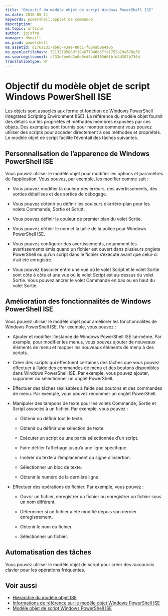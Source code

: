```yaml
---
title: "Objectif du modèle objet de script Windows PowerShell ISE"
ms.date: 2016-05-11
keywords: powershell,applet de commande
description: 
ms.topic: article
author: jpjofre
manager: dongill
ms.prod: powershell
ms.assetid: d176a131-ab0c-43ee-80c1-f824ab8e4a05
ms.openlocfilehash: 3213279588df19a677940b67fa1752a29a678e36
ms.sourcegitcommit: c732e3ee6d2e0e9cd8c40105d6fbfd4d207b730d
translationtype: HT
---
```

# <a name="purpose-of-the-windows-powershell-ise-scripting-object-model"></a>Objectif du modèle objet de script Windows PowerShell ISE
  Les objets sont associés aux forme et fonction de Windows PowerShell Integrated Scripting Environment (ISE). La référence du modèle objet fournit des détails sur les propriétés et méthodes membres exposées par ces objets. Des exemples sont fournis pour montrer comment vous pouvez utiliser des scripts pour accéder directement à ces méthodes et propriétés. Le modèle objet de script facilite l’éventail des tâches suivantes.

## <a name="customizing-the-appearance-of-windows-powershell-ise"></a>Personnalisation de l’apparence de Windows PowerShell ISE
 Vous pouvez utiliser le modèle objet pour modifier les options et paramètres de l’application. Vous pouvez, par exemple, les modifier comme suit :

-   Vous pouvez modifier la couleur des erreurs, des avertissements, des sorties détaillées et des sorties de débogage.

-   Vous pouvez obtenir ou définir les couleurs d’arrière-plan pour les volets Commande, Sortie et Script.

-   Vous pouvez définir la couleur de premier plan du volet Sortie.

-   Vous pouvez définir le nom et la taille de la police pour Windows PowerShell ISE.

-   Vous pouvez configurer des avertissements, notamment les avertissements émis quand un fichier est ouvert dans plusieurs onglets PowerShell ou qu’un script dans le fichier s’exécute avant que celui-ci n’ait été enregistré.

-   Vous pouvez basculer entre une vue où le volet Script et le volet Sortie sont côte à côte et une vue où le volet Script est au-dessus du volet Sortie. Vous pouvez ancrer le volet Commande en bas ou en haut du volet Sortie.

## <a name="enhancing-the-functionality-of-windows-powershell-ise"></a>Amélioration des fonctionnalités de Windows PowerShell ISE
 Vous pouvez utiliser le modèle objet pour améliorer les fonctionnalités de Windows PowerShell ISE. Par exemple, vous pouvez :

-   Ajouter et modifier l’instance de Windows PowerShell ISE lui-même. Par exemple, pour modifier les menus, vous pouvez ajouter de nouveaux éléments de menu et mapper les nouveaux éléments de menu à des scripts.

-   Créer des scripts qui effectuent certaines des tâches que vous pouvez effectuer à l’aide des commandes de menu et des boutons disponibles dans Windows PowerShell ISE. Par exemple, vous pouvez ajouter, supprimer ou sélectionner un onglet PowerShell.

-   Effectuer des tâches réalisables à l’aide des boutons et des commandes de menu. Par exemple, vous pouvez renommer un onglet PowerShell.

-   Manipuler des tampons de texte pour les volets Commande, Sortie et Script associés à un fichier. Par exemple, vous pouvez :

    -   Obtenir ou définir tout le texte.

    -   Obtenir ou définir une sélection de texte.

    -   Exécuter un script ou une partie sélectionnée d’un script.

    -   Faire défiler l’affichage jusqu’à une ligne spécifique.

    -   Insérer du texte à l’emplacement du signe d’insertion.

    -   Sélectionner un bloc de texte.

    -   Obtenir le numéro de la dernière ligne.

-   Effectuer des opérations de fichier. Par exemple, vous pouvez :

    -   Ouvrir un fichier, enregistrer un fichier ou enregistrer un fichier sous un nom différent.

    -   Déterminer si un fichier a été modifié depuis son dernier enregistrement.

    -   Obtenir le nom du fichier.

    -   Sélectionner un fichier.

## <a name="automating-tasks"></a>Automatisation des tâches
 Vous pouvez utiliser le modèle objet de script pour créer des raccourcis clavier pour les opérations fréquentes.

## <a name="see-also"></a>Voir aussi
- [Hiérarchie du modèle objet ISE](The-ISE-Object-Model-Hierarchy.md) 
- [Informations de référence sur le modèle objet Windows PowerShell ISE](Windows-PowerShell-ISE-Object-Model-Reference.md) 
- [Modèle objet de script Windows PowerShell ISE](The-Windows-PowerShell-ISE-Scripting-Object-Model.md)

  

